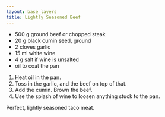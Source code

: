 ```yaml
---
layout: base_layers
title: Lightly Seasoned Beef
---
```


* 500 g ground beef or chopped steak
* 20 g black cumin seed, ground
* 2 cloves garlic
* 15 ml white wine
* 4 g salt if wine is unsalted
* oil to coat the pan

1. Heat oil in the pan.
2. Toss in the garlic, and the beef on top of that.
3. Add the cumin. Brown the beef.
4. Use the splash of wine to loosen anything stuck to the pan.

Perfect, lightly seasoned taco meat.
